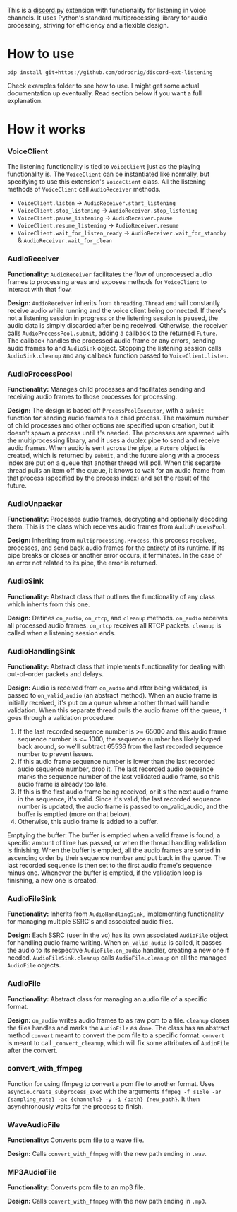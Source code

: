 This is a [discord.py](https://github.com/rapptz/discord.py/) extension with functionality for listening in voice 
channels. It uses Python's standard multiprocessing library for audio processing, striving for efficiency and a 
flexible design.

# How to use
`pip install git+https://github.com/odrodrig/discord-ext-listening`

Check examples folder to see how to use.
I might get some actual documentation up eventually.
Read section below if you want a full explanation.

# How it works
### VoiceClient
The listening functionality is tied to `VoiceClient` just as the playing functionality is.
The `VoiceClient` can be instantiated like normally, but specifying to use this extension's `VoiceClient` class.
All the listening methods of `VoiceClient` call `AudioReceiver` methods.
- `VoiceClient.listen` -> `AudioReceiver.start_listening`
- `VoiceClient.stop_listening` -> `AudioReceiver.stop_listening`
- `VoiceClient.pause_listening` -> `AudioReceiver.pause`
- `VoiceClient.resume_listening` -> `AudioReceiver.resume`
- `VoiceClient.wait_for_listen_ready` -> `AudioReceiver.wait_for_standby` & `AudioReceiver.wait_for_clean`

### AudioReceiver
**Functionality:** `AudioReceiver` facilitates the flow of unprocessed audio frames to processing areas and exposes methods
for `VoiceClient` to interact with that flow. 

**Design:** `AudioReceiver` inherits from `threading.Thread` and will constantly receive audio while 
running and the voice client being connected. If there's not a listening session in progress or the 
listening session is paused, the audio data is simply discarded after being received. Otherwise,
the receiver calls `AudioProcessPool.submit`, adding a callback to the returned `Future`. The callback
handles the processed audio frame or any errors, sending audio frames to and `AudioSink` object.
Stopping the listening session calls `AudioSink.cleanup` and any callback function passed to `VoiceClient.listen`.

### AudioProcessPool
**Functionality:** Manages child processes and facilitates sending and receiving audio frames to those processes
for processing.

**Design:** The design is based off `ProcessPoolExecutor`, with a `submit` function for sending audio frames to
a child process. The maximum number of child processes and other options are specified upon creation, but it doesn't
spawn a process until it's needed. The processes are spawned with the multiprocessing library, and it uses a duplex
pipe to send and receive audio frames. When audio is sent across the pipe, a `Future` object is created, which is
returned by `submit`, and the future along with a process index are put on a queue that another thread will poll.
When this separate thread pulls an item off the queue, it knows to wait for an audio frame from that process
(specified by the process index) and set the result of the future.

### AudioUnpacker
**Functionality:** Processes audio frames, decrypting and optionally decoding them. This is the class which receives
audio frames from `AudioProcessPool`.

**Design:** Inheriting from `multiprocessing.Process`, this process receives, processes, and send back audio frames
for the entirety of its runtime. If its pipe breaks or closes or another error occurs, it terminates. In the case
of an error not related to its pipe, the error is returned.

### AudioSink
**Functionality:** Abstract class that outlines the functionality of any class which inherits from this one.

**Design:** Defines `on_audio`, `on_rtcp`, and `cleanup` methods. `on_audio` receives all processed audio frames. 
`on_rtcp` receives all RTCP packets. `cleanup` is called when a listening session ends.

### AudioHandlingSink
**Functionality:** Abstract class that implements functionality for dealing with out-of-order packets and delays.

**Design:** Audio is received from `on_audio` and after being validated, is passed to `on_valid_audio`
(an abstract method). When an audio frame is initially received, it's put on a queue where another thread will
handle validation. When this separate thread pulls the audio frame off the queue, it goes through a validation 
procedure:
1. If the last recorded sequence number is >= 65000 and this audio frame sequence number is <= 1000, the sequence number
has likely looped back around, so we'll subtract 65536 from the last recorded sequence number to prevent issues.
2. If this audio frame sequence number is lower than the last recorded audio sequence number, drop it. The last
recorded audio sequence marks the sequence number of the last validated audio frame, so this audio frame is already
too late.
3. If this is the first audio frame being received, or it's the next audio frame in the sequence, it's valid. 
Since it's valid, the last recorded sequence number is updated, the audio frame is passed to on_valid_audio, and
the buffer is emptied (more on that below).
4. Otherwise, this audio frame is added to a buffer.

Emptying the buffer: The buffer is emptied when a valid frame is found, a specific amount of time has passed, or
when the thread handling validation is finishing. When the buffer is emptied, all the audio frames are sorted in
ascending order by their sequence number and put back in the queue. The last recorded sequence is then set to the first
audio frame's sequence minus one. Whenever the buffer is emptied, if the validation loop is finishing, a new one is
created.

### AudioFileSink
**Functionality:** Inherits from `AudioHandlingSink`, implementing functionality for managing multiple SSRC's and
associated audio files.

**Design:** Each SSRC (user in the vc) has its own associated `AudioFile` object for handling audio frame writing.
When `on_valid_audio` is called, it passes the audio to its respective `AudioFile.on_audio` handler, creating a new one
if needed. `AudioFileSink.cleanup` calls `AudioFile.cleanup` on all the managed `AudioFile` objects.

### AudioFile
**Functionality:** Abstract class for managing an audio file of a specific format.

**Design:** `on_audio` writes audio frames to as raw pcm to a file. `cleanup` closes the files handles and marks the
`AudioFile` as `done`. The class has an abstract method `convert` meant to convert the pcm file to a specific format.
`convert` is meant to call `_convert_cleanup`, which will fix some attributes of `AudioFile` after the convert.

### convert_with_ffmpeg
Function for using ffmpeg to convert a pcm file to another format. Uses `asyncio.create_subprocess_exec` with the
arguments `ffmpeg -f s16le -ar {sampling_rate} -ac {channels} -y -i {path} {new_path}`. It then asynchronously waits
for the process to finish.

### WaveAudioFile
**Functionality:** Converts pcm file to a wave file.

**Design:** Calls `convert_with_ffmpeg` with the new path ending in `.wav`.

### MP3AudioFile
**Functionality:** Converts pcm file to an mp3 file.

**Design:** Calls `convert_with_ffmpeg` with the new path ending in `.mp3`.
